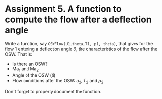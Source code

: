 # Assignment 5. A function to compute the flow after a deflection angle

Write a function, say `OSWFlow(U1,theta,T1, p1, theta)`, that gives for the flow 1 entering a deflection angle $\theta$, the characteristics of the flow after the OSW.  That is:

- Is there an OSW?
- $\text{Ma}_1$ and $\text{Ma}_2$
- Angle of the OSW ($\beta$)
- Flow conditions after the OSW: $u_2$, $T_2$ and $p_2$

Don't forget to properly document the function.